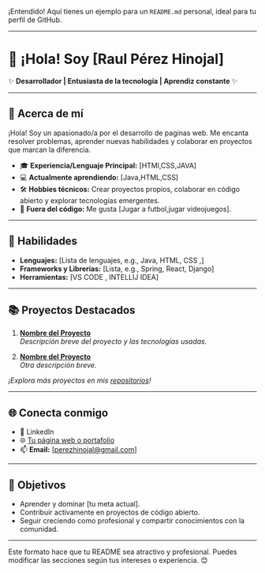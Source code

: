 ¡Entendido! Aquí tienes un ejemplo para un `README.md` personal, ideal para tu perfil de GitHub.  

---

# 👋 ¡Hola! Soy [Raul Pérez Hinojal]  

✨ **Desarrollador | Entusiasta de la tecnología | Aprendiz constante** ✨  

---

## 📌 Acerca de mí  

¡Hola! Soy un apasionado/a por el desarrollo de paginas web. Me encanta resolver problemas, aprender nuevas habilidades y colaborar en proyectos que marcan la diferencia.  

- 🎓 **Experiencia/Lenguaje Principal:** [HTMl,CSS,JAVA]  
- 💻 **Actualmente aprendiendo:** [Java,HTML,CSS]  
- 🛠️ **Hobbies técnicos:** Crear proyectos propios, colaborar en código abierto y explorar tecnologías emergentes.  
- 🚀 **Fuera del código:** Me gusta [Jugar a futbol,jugar videojuegos].  

---

## 🌟 Habilidades  

- **Lenguajes:** [Lista de lenguajes, e.g., Java, HTML, CSS ,]  
- **Frameworks y Librerías:** [Lista, e.g., Spring, React, Django]  
- **Herramientas:** [VS CODE , INTELLIJ IDEA]  

---

## 📚 Proyectos Destacados  

1. **[Nombre del Proyecto](enlace-proyecto)**  
   _Descripción breve del proyecto y las tecnologías usadas._  

2. **[Nombre del Proyecto](enlace-proyecto)**  
   _Otra descripción breve._  

_¡Explora más proyectos en mis [repositorios](https://github.com/tu-usuario)!_  

---

## 🌐 Conecta conmigo  

- 💼 LinkedIn
- 🌐 [Tu página web o portafolio](https://tu-pagina.com)  
- 📫 **Email:** [perezhinojal@gmail.com]  

---

## 🎯 Objetivos  

- Aprender y dominar [tu meta actual].  
- Contribuir activamente en proyectos de código abierto.  
- Seguir creciendo como profesional y compartir conocimientos con la comunidad.  

---

Este formato hace que tu README sea atractivo y profesional. Puedes modificar las secciones según tus intereses o experiencia. 😊

